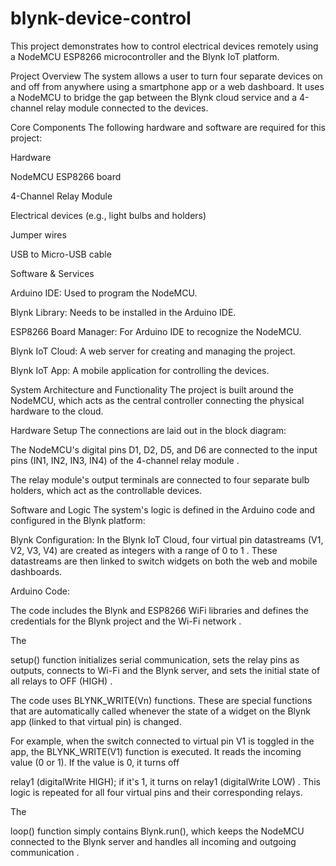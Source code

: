 # blynk-device-control
This project demonstrates how to control electrical devices remotely using a NodeMCU ESP8266 microcontroller and the Blynk IoT platform.

Project Overview
The system allows a user to turn four separate devices on and off from anywhere using a smartphone app or a web dashboard. It uses a NodeMCU to bridge the gap between the Blynk cloud service and a 4-channel relay module connected to the devices.

Core Components
The following hardware and software are required for this project:

Hardware

NodeMCU ESP8266 board 

4-Channel Relay Module 

Electrical devices (e.g., light bulbs and holders) 

Jumper wires 

USB to Micro-USB cable 

Software & Services


Arduino IDE: Used to program the NodeMCU.


Blynk Library: Needs to be installed in the Arduino IDE.


ESP8266 Board Manager: For Arduino IDE to recognize the NodeMCU.


Blynk IoT Cloud: A web server for creating and managing the project.


Blynk IoT App: A mobile application for controlling the devices.

System Architecture and Functionality
The project is built around the NodeMCU, which acts as the central controller connecting the physical hardware to the cloud.

Hardware Setup
The connections are laid out in the block diagram:

The NodeMCU's digital pins D1, D2, D5, and D6 are connected to the input pins (IN1, IN2, IN3, IN4) of the 4-channel relay module .

The relay module's output terminals are connected to four separate bulb holders, which act as the controllable devices.

Software and Logic
The system's logic is defined in the Arduino code and configured in the Blynk platform:


Blynk Configuration: In the Blynk IoT Cloud, four virtual pin datastreams (V1, V2, V3, V4) are created as integers with a range of 0 to 1 . These datastreams are then linked to switch widgets on both the web and mobile dashboards.

Arduino Code:

The code includes the Blynk and ESP8266 WiFi libraries and defines the credentials for the Blynk project and the Wi-Fi network .

The 

setup() function initializes serial communication, sets the relay pins as outputs, connects to Wi-Fi and the Blynk server, and sets the initial state of all relays to OFF (HIGH) .

The code uses BLYNK_WRITE(Vn) functions. These are special functions that are automatically called whenever the state of a widget on the Blynk app (linked to that virtual pin) is changed.

For example, when the switch connected to virtual pin V1 is toggled in the app, the BLYNK_WRITE(V1) function is executed. It reads the incoming value (0 or 1). If the value is 0, it turns off 

relay1 (digitalWrite HIGH); if it's 1, it turns on relay1 (digitalWrite LOW) . This logic is repeated for all four virtual pins and their corresponding relays.

The 

loop() function simply contains Blynk.run(), which keeps the NodeMCU connected to the Blynk server and handles all incoming and outgoing communication .
